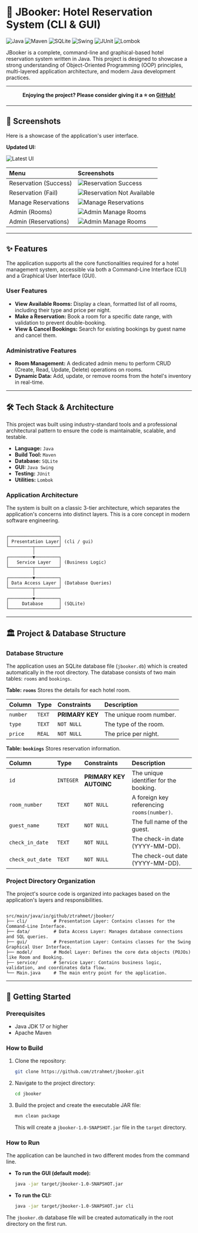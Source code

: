 # 🏨 JBooker: Hotel Reservation System (CLI & GUI)

![Java](https://img.shields.io/badge/Java-ED8B00?logo=openjdk&logoColor=white)
![Maven](https://img.shields.io/badge/Maven-C71A36?logo=apachemaven&logoColor=white)
![SQLite](https://img.shields.io/badge/SQLite-003B57?logo=sqlite&logoColor=white)
![Swing](https://img.shields.io/badge/Java%20Swing-5382A1?logo=java&logoColor=white)
![JUnit](https://img.shields.io/badge/JUnit-25A162?logo=junit5&logoColor=white)
![Lombok](https://img.shields.io/badge/Lombok-BC0000?logo=lombok)

JBooker is a complete, command-line and graphical-based hotel reservation system written in Java. This project is designed to showcase a strong understanding of Object-Oriented Programming (OOP) principles,
multi-layered application architecture, and modern Java development practices.

---

<p align="center">
  <b>
  Enjoying the project? Please consider giving it a ⭐ on
  <a href="https://github.com/ztrahmet/jbooker" target="_blank" rel="noopener noreferrer">GitHub!</a>
  </b>
</p>

---

## 📸 Screenshots

Here is a showcase of the application's user interface.

**Updated UI:**

![Latest UI](assets/screenshots/screenshot.png)

| Menu                  | Screenshots                                                                                    |
| :-------------------- | :--------------------------------------------------------------------------------------------- |
| Reservation (Success) | ![Reservation Success](assets/screenshots/screenshot-reservation-success.png)                  |
| Reservation (Fail)    | ![Reservation Not Available](assets/screenshots/screenshot-reservation-fail-not_available.png) |
| Manage Reservations   | ![Manage Reservations](assets/screenshots/screenshot-manage_reservations.png)                  |
| Admin (Rooms)         | ![Admin Manage Rooms](assets/screenshots/screenshot-admin_manage_rooms.png)                    |
| Admin (Reservations)  | ![Admin Manage Rooms](assets/screenshots/screenshot-admin_manage_all_reservations.png)         |

---

## ✨ Features

The application supports all the core functionalities required for a hotel management system, accessible via both a
Command-Line Interface (CLI) and a Graphical User Interface (GUI).

### User Features

- **View Available Rooms:** Display a clean, formatted list of all rooms, including their type and price per night.
- **Make a Reservation:** Book a room for a specific date range, with validation to prevent double-booking.
- **View & Cancel Bookings:** Search for existing bookings by guest name and cancel them.

### Administrative Features

- **Room Management:** A dedicated admin menu to perform CRUD (Create, Read, Update, Delete) operations on rooms.
- **Dynamic Data:** Add, update, or remove rooms from the hotel's inventory in real-time.

---

## 🛠️ Tech Stack & Architecture

This project was built using industry-standard tools and a professional architectural pattern to ensure the code is
maintainable, scalable, and testable.

- **Language:** `Java`
- **Build Tool:** `Maven`
- **Database:** `SQLite`
- **GUI:** `Java Swing`
- **Testing:** `JUnit`
- **Utilities:** `Lombok`

### Application Architecture

The system is built on a classic 3-tier architecture, which separates the application's concerns into distinct layers. This is a core concept in modern software engineering.

```

┌───────────────────┐
│ Presentation Layer│ (cli / gui)
└─────────┬─────────┘
          │
┌─────────▼─────────┐
│   Service Layer   │ (Business Logic)
└─────────┬─────────┘
          │
┌─────────▼─────────┐
│ Data Access Layer │ (Database Queries)
└─────────┬─────────┘
          │
┌─────────▼─────────┐
│     Database      │ (SQLite)
└───────────────────┘

```

---

## 🏛️ Project & Database Structure

### Database Structure

The application uses an SQLite database file (`jbooker.db`) which is created automatically in the root directory. The database consists of two main tables: `rooms` and `bookings`.

**Table: `rooms`**
Stores the details for each hotel room.

| Column   | Type   | Constraints     | Description             |
| :------- | :----- | :-------------- | :---------------------- |
| `number` | `TEXT` | **PRIMARY KEY** | The unique room number. |
| `type`   | `TEXT` | `NOT NULL`      | The type of the room.   |
| `price`  | `REAL` | `NOT NULL`      | The price per night.    |

**Table: `bookings`**
Stores reservation information.

| Column           | Type      | Constraints             | Description                                |
| :--------------- | :-------- | :---------------------- | :----------------------------------------- |
| `id`             | `INTEGER` | **PRIMARY KEY AUTOINC** | The unique identifier for the booking.     |
| `room_number`    | `TEXT`    | `NOT NULL`              | A foreign key referencing `rooms(number)`. |
| `guest_name`     | `TEXT`    | `NOT NULL`              | The full name of the guest.                |
| `check_in_date`  | `TEXT`    | `NOT NULL`              | The check-in date (YYYY-MM-DD).            |
| `check_out_date` | `TEXT`    | `NOT NULL`              | The check-out date (YYYY-MM-DD).           |

### Project Directory Organization

The project's source code is organized into packages based on the application's layers and responsibilities.

```

src/main/java/io/github/ztrahmet/jbooker/
├── cli/          # Presentation Layer: Contains classes for the Command-Line Interface.
├── data/         # Data Access Layer: Manages database connections and SQL queries.
├── gui/          # Presentation Layer: Contains classes for the Swing Graphical User Interface.
├── model/        # Model Layer: Defines the core data objects (POJOs) like Room and Booking.
├── service/      # Service Layer: Contains business logic, validation, and coordinates data flow.
└── Main.java     # The main entry point for the application.

```

---

## 🚀 Getting Started

### Prerequisites

- Java JDK 17 or higher
- Apache Maven

### How to Build

1.  Clone the repository:
    ```bash
    git clone https://github.com/ztrahmet/jbooker.git
    ```
2.  Navigate to the project directory:
    ```bash
    cd jbooker
    ```
3.  Build the project and create the executable JAR file:
    ```bash
    mvn clean package
    ```
    This will create a `jbooker-1.0-SNAPSHOT.jar` file in the `target` directory.

### How to Run

The application can be launched in two different modes from the command line.

- **To run the GUI (default mode):**
  ```bash
  java -jar target/jbooker-1.0-SNAPSHOT.jar
  ```
- **To run the CLI:**
  ```bash
  java -jar target/jbooker-1.0-SNAPSHOT.jar cli
  ```

The `jbooker.db` database file will be created automatically in the root directory on the first run.
